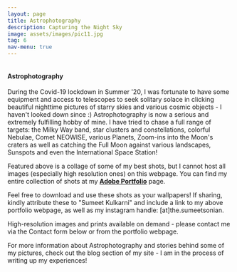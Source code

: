 ```yaml
---
layout: page
title: Astrophotography
description: Capturing the Night Sky
image: assets/images/pic11.jpg
tag: 6
nav-menu: true
---
```


<!-- Main -->
<div id="main" class="alt" display:inline-block>
<span class="image fit"><img src="{% link assets/images/astrophoto_collage.png %}" alt="" /></span>


<!-- One -->
<section id="one">
        <div class="inner">

<h4>Astrophotography</h4>

<p>During the Covid-19 lockdown in Summer '20, I was fortunate to have some equipment and access to telescopes to seek solitary solace in clicking beautiful nighttime pictures of starry skies and various cosmic objects -  I haven't looked down since :) Astrophotography is now a serious and extremely fulfilling hobby of mine. I have tried to chase a full range of targets: the Milky Way band, star clusters and constellations, colorful Nebulae, Comet NEOWISE, various Planets, Zoom-ins into the Moon's craters as well as catching the Full Moon against various landscapes, Sunspots and even the International Space Station!</p> 

<p>Featured above is a collage of some of my best shots, but I cannot host all images (especially high resolution ones) on this webpage. You can find my entire collection of shots at my <b><a href="https://sumeet-astrophoto.myportfolio.com/" target="_blank" rel="noopener">Adobe Portfolio</a></b> page.</p>

<p>Feel free to download and use these shots as your wallpapers! If sharing, kindly attribute these to "Sumeet Kulkarni" and include a link to my above portfolio webpage, as well as my instagram handle: [at]the.sumeetsonian.</p>

<p>High-resolution images and prints available on demand - please contact me via the Contact form below or from the portfolio webpage.</p>

<p>For more information about Astrophotography and stories behind some of my pictures, check out the blog section of my site - I am in the process of writing up my experiences!</p>


